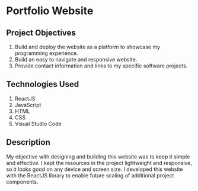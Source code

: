 # Portfolio Website
## Project Objectives
1. Build and deploy the website as a platform to showcase my programming experience.
1. Build an easy to navigate and responsive website.
1. Provide contact information and links to my specific software projects.
## Technologies Used
1. ReactJS
1. JavaScript
1. HTML
1. CSS
1. Visual Studio Code
## Description
My objective with designing and building this website was to keep it simple and effective. I kept the resources in the project lightweight and responsive, so it looks good on any device and screen size. I developed this website with the ReactJS library to enable future scaling of additional project components.
